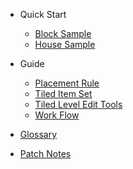 
* Quick Start
  * [Block Sample](./QuickStart/BlockSample)
  * [House Sample](./QuickStart/HouseSample)

* Guide  
  * [Placement Rule](./Guide/PlacementRule) 
  * [Tiled Item Set](./Guide/TiledItemSet)
  * [Tiled Level Edit Tools](./Guide/TiledLevelEditTools)
  * [Work Flow](./Guide/WorkFlow)

* [Glossary](./Glossary.md)

* [Patch Notes](./PatchNotes)

